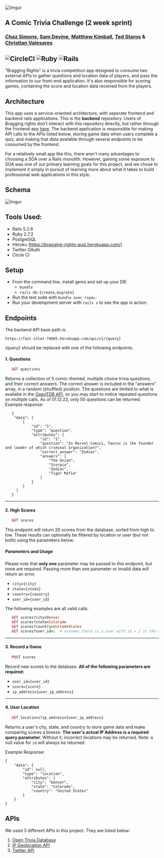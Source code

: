 
![Imgur](https://i.imgur.com/lq0RgRC.png)

A Comic Trivia Challenge (2 week sprint)
----------------------------------------
### [Chaz Simons](https://github.com/chazsimons), [Sam Devine](https://github.com/samueldevine), [Matthew Kimball](https://github.com/mekimball), [Ted Staros](https://github.com/tstaros23) & [Christian Valesares](https://github.com/cvalesares)

![CircleCI](https://img.shields.io/circleci/build/github/samueldevine/bragging-rights-be/main)
![Ruby](https://img.shields.io/badge/Ruby-v2.7.2-red)
![Rails](https://img.shields.io/badge/Rails-v5.2.6-red)
---

"Bragging Rights" is a trivia competition app designed to consume two external APIs to gather questions and location data of players, and pass the information to our front-end application. It's also responsible for scoring games, containing the score and location data received from the players.

## Architecture
This app uses a service-oriented architecture, with seperate frontend and backend rails applications. This is the **backend** repository. Users of Bragging rights don't interact with this repository directly, but rather through the frontend app [here](https://github.com/samueldevine/bragging-rights-fe). The backend application is responsible for making API calls to the APIs listed below, storing game data when users complete a quiz, and making that data available through several endpoints to be consumed by the frontend.

For a relatively small app like this, there aren't many advantages to choosing a SOA over a Rails monolith. However, gaining some exposure to SOA was one of our primary learning goals for this project, and we chose to implement it simply in pursuit of learning more about what it takes to build professional web applications in this style. 

## Schema
![Imgur](https://i.imgur.com/KHEeyvF.png)

## Tools Used:
- Rails 5.2.6
- Ruby 2.7.2
- PostgreSQL
- Heroku (https://bragging-rights-quiz.herokuapp.com/)
- Twitter OAuth
- Circle CI

## Setup

* From the command line, install gems and set up your DB:
    * `bundle`
    * `rails db:{create,migrate}`
* Run the test suite with `bundle exec rspec`.
* Run your development server with `rails s` to see the app in action.

## Endpoints

The backend API base path is:

```
https://fast-inlet-74665.herokuapp.com/api/v1/{query}
```
_{query}_ should be replaced with one of the following endpoints.

#### 1. Questions

```ruby
   GET questions
```   
Returns a collection of 5 comic-themed, multiple choice trivia questions, and their correct answers. The correct answer is included in the "answers" array, in a random (shuffled) position. The questions are limited to what is availabe in the [OpenTDB API](https://opentdb.com/api_config.php), so you may start to notice repeated questions on multiple calls. As of 01.12.22, only 50 questions can be returned.
Example response:
```
   {
    "data": [
        {
            "id": "1",
            "type": "question",
            "attributes": {
                "id": "1",
                "question": "In Marvel Comics, Taurus is the founder and leader of which criminal organization?",
                "correct_answer": "Zodiac",
                "answers": [
                    "The Union",
                    "Scorpio",
                    "Zodiac",
                    "Tiger Mafia"
                ]
            }
        }
     ]
   }
```
***
#### 2. High Scores

```ruby
   GET scores
```

This endpoint will return 20 scores from the database, sorted from high to low. These results can optionally be filtered by location _or_ user (but not both) using the parameters below.

##### Parameters and Usage
Please note that **only one** parameter may be passed to this endpoint, but none are required. Passing more than one parameter or invalid data will return an error.
   - `city={city}`
   - `state={state}`
   - `country={country}`
   - `user_id={user_id}`

The following examples are all valid calls:
```ruby
   GET scores?city=Denver
   GET scores?state=Colorado
   GET scores?country=United+States
   GET scores?user_id=1  # assumes there is a user with id = 1 in the database
```

***
#### 3. Record a Game

```ruby
   POST scores 
```
Record new scores to the database. **All of the following parameters are required:**

- `user_id={user_id}`
- `score={score}`
- `ip_address={user_ip_address}`

***
#### 4. User Location

```ruby
   GET locations?ip_address={user_ip_address}
```
Returns a user's city, state, and country to store game data and make comparing scores a breeze. **The user's actual IP Address is a required query parameter.** Without it, incorrect locations may be returned. Note: a null value for `id` will always be returned.

Example Response:
```
{
    "data": {
        "id": null,
        "type": "location",
        "attributes": {
            "city": "Denver",
            "state": "Colorado",
            "country": "United States"
        }
    }
}
```

## APIs

We used 3 different APIs in this project. They are listed below:
1. [Open Trivia Database](https://opentdb.com/api_config.php)
2. [IP Geolocation API](https://ip-api.com/)
3. [Twitter API](https://developer.twitter.com/en/docs/twitter-api)
